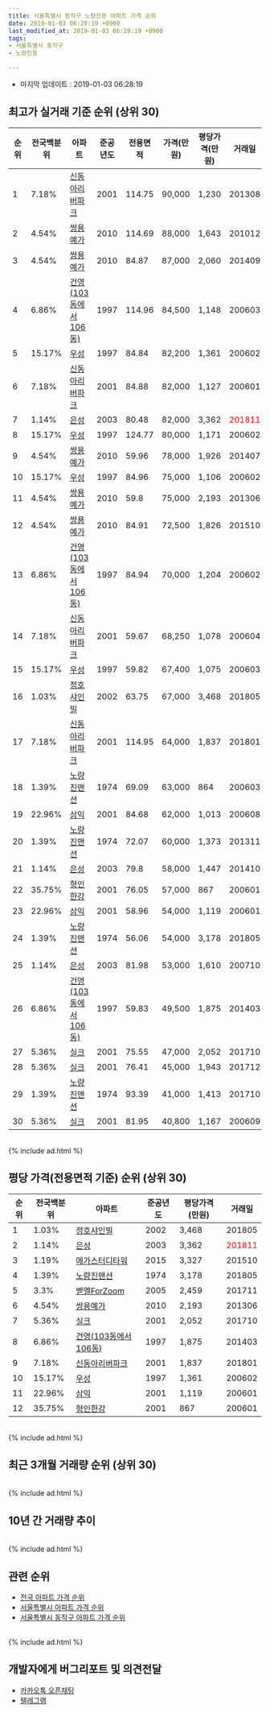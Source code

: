```yaml
---
title: 서울특별시 동작구 노량진동 아파트 가격 순위
date: 2019-01-03 06:28:19 +0900
last_modified_at: 2019-01-03 06:28:19 +0900
tags:
- 서울특별시 동작구
- 노량진동

---
```


* 마지막 업데이트 : 2019-01-03 06:28:19

## 최고가 실거래 기준 순위 (상위 30)


|순위|전국백분위|아파트|준공년도|전용면적|가격(만원)|평당가격(만원)|거래일|
|---|---|---|---|---|---|---|---|
|1|7.18%|[신동아리버파크](https://search.naver.com/search.naver?query=%EC%84%9C%EC%9A%B8%ED%8A%B9%EB%B3%84%EC%8B%9C+%EB%8F%99%EC%9E%91%EA%B5%AC+%EB%85%B8%EB%9F%89%EC%A7%84%EB%8F%99+%EC%8B%A0%EB%8F%99%EC%95%84%EB%A6%AC%EB%B2%84%ED%8C%8C%ED%81%AC)|2001|114.75|90,000|1,230|201308|
|2|4.54%|[쌍용예가](https://search.naver.com/search.naver?query=%EC%84%9C%EC%9A%B8%ED%8A%B9%EB%B3%84%EC%8B%9C+%EB%8F%99%EC%9E%91%EA%B5%AC+%EB%85%B8%EB%9F%89%EC%A7%84%EB%8F%99+%EC%8C%8D%EC%9A%A9%EC%98%88%EA%B0%80)|2010|114.69|88,000|1,643|201012|
|3|4.54%|[쌍용예가](https://search.naver.com/search.naver?query=%EC%84%9C%EC%9A%B8%ED%8A%B9%EB%B3%84%EC%8B%9C+%EB%8F%99%EC%9E%91%EA%B5%AC+%EB%85%B8%EB%9F%89%EC%A7%84%EB%8F%99+%EC%8C%8D%EC%9A%A9%EC%98%88%EA%B0%80)|2010|84.87|87,000|2,060|201409|
|4|6.86%|[건영(103동에서106동)](https://search.naver.com/search.naver?query=%EC%84%9C%EC%9A%B8%ED%8A%B9%EB%B3%84%EC%8B%9C+%EB%8F%99%EC%9E%91%EA%B5%AC+%EB%85%B8%EB%9F%89%EC%A7%84%EB%8F%99+%EA%B1%B4%EC%98%81%28103%EB%8F%99%EC%97%90%EC%84%9C106%EB%8F%99%29)|1997|114.96|84,500|1,148|200603|
|5|15.17%|[우성](https://search.naver.com/search.naver?query=%EC%84%9C%EC%9A%B8%ED%8A%B9%EB%B3%84%EC%8B%9C+%EB%8F%99%EC%9E%91%EA%B5%AC+%EB%85%B8%EB%9F%89%EC%A7%84%EB%8F%99+%EC%9A%B0%EC%84%B1)|1997|84.84|82,200|1,361|200602|
|6|7.18%|[신동아리버파크](https://search.naver.com/search.naver?query=%EC%84%9C%EC%9A%B8%ED%8A%B9%EB%B3%84%EC%8B%9C+%EB%8F%99%EC%9E%91%EA%B5%AC+%EB%85%B8%EB%9F%89%EC%A7%84%EB%8F%99+%EC%8B%A0%EB%8F%99%EC%95%84%EB%A6%AC%EB%B2%84%ED%8C%8C%ED%81%AC)|2001|84.88|82,000|1,127|200601|
|7|1.14%|[은성](https://search.naver.com/search.naver?query=%EC%84%9C%EC%9A%B8%ED%8A%B9%EB%B3%84%EC%8B%9C+%EB%8F%99%EC%9E%91%EA%B5%AC+%EB%85%B8%EB%9F%89%EC%A7%84%EB%8F%99+%EC%9D%80%EC%84%B1)|2003|80.48|82,000|3,362|<span style="color:red">201811</span>|
|8|15.17%|[우성](https://search.naver.com/search.naver?query=%EC%84%9C%EC%9A%B8%ED%8A%B9%EB%B3%84%EC%8B%9C+%EB%8F%99%EC%9E%91%EA%B5%AC+%EB%85%B8%EB%9F%89%EC%A7%84%EB%8F%99+%EC%9A%B0%EC%84%B1)|1997|124.77|80,000|1,171|200602|
|9|4.54%|[쌍용예가](https://search.naver.com/search.naver?query=%EC%84%9C%EC%9A%B8%ED%8A%B9%EB%B3%84%EC%8B%9C+%EB%8F%99%EC%9E%91%EA%B5%AC+%EB%85%B8%EB%9F%89%EC%A7%84%EB%8F%99+%EC%8C%8D%EC%9A%A9%EC%98%88%EA%B0%80)|2010|59.96|78,000|1,926|201407|
|10|15.17%|[우성](https://search.naver.com/search.naver?query=%EC%84%9C%EC%9A%B8%ED%8A%B9%EB%B3%84%EC%8B%9C+%EB%8F%99%EC%9E%91%EA%B5%AC+%EB%85%B8%EB%9F%89%EC%A7%84%EB%8F%99+%EC%9A%B0%EC%84%B1)|1997|84.96|75,000|1,106|200602|
|11|4.54%|[쌍용예가](https://search.naver.com/search.naver?query=%EC%84%9C%EC%9A%B8%ED%8A%B9%EB%B3%84%EC%8B%9C+%EB%8F%99%EC%9E%91%EA%B5%AC+%EB%85%B8%EB%9F%89%EC%A7%84%EB%8F%99+%EC%8C%8D%EC%9A%A9%EC%98%88%EA%B0%80)|2010|59.8|75,000|2,193|201306|
|12|4.54%|[쌍용예가](https://search.naver.com/search.naver?query=%EC%84%9C%EC%9A%B8%ED%8A%B9%EB%B3%84%EC%8B%9C+%EB%8F%99%EC%9E%91%EA%B5%AC+%EB%85%B8%EB%9F%89%EC%A7%84%EB%8F%99+%EC%8C%8D%EC%9A%A9%EC%98%88%EA%B0%80)|2010|84.91|72,500|1,826|201510|
|13|6.86%|[건영(103동에서106동)](https://search.naver.com/search.naver?query=%EC%84%9C%EC%9A%B8%ED%8A%B9%EB%B3%84%EC%8B%9C+%EB%8F%99%EC%9E%91%EA%B5%AC+%EB%85%B8%EB%9F%89%EC%A7%84%EB%8F%99+%EA%B1%B4%EC%98%81%28103%EB%8F%99%EC%97%90%EC%84%9C106%EB%8F%99%29)|1997|84.94|70,000|1,204|200602|
|14|7.18%|[신동아리버파크](https://search.naver.com/search.naver?query=%EC%84%9C%EC%9A%B8%ED%8A%B9%EB%B3%84%EC%8B%9C+%EB%8F%99%EC%9E%91%EA%B5%AC+%EB%85%B8%EB%9F%89%EC%A7%84%EB%8F%99+%EC%8B%A0%EB%8F%99%EC%95%84%EB%A6%AC%EB%B2%84%ED%8C%8C%ED%81%AC)|2001|59.67|68,250|1,078|200604|
|15|15.17%|[우성](https://search.naver.com/search.naver?query=%EC%84%9C%EC%9A%B8%ED%8A%B9%EB%B3%84%EC%8B%9C+%EB%8F%99%EC%9E%91%EA%B5%AC+%EB%85%B8%EB%9F%89%EC%A7%84%EB%8F%99+%EC%9A%B0%EC%84%B1)|1997|59.82|67,400|1,075|200603|
|16|1.03%|[정호샤인빌](https://search.naver.com/search.naver?query=%EC%84%9C%EC%9A%B8%ED%8A%B9%EB%B3%84%EC%8B%9C+%EB%8F%99%EC%9E%91%EA%B5%AC+%EB%85%B8%EB%9F%89%EC%A7%84%EB%8F%99+%EC%A0%95%ED%98%B8%EC%83%A4%EC%9D%B8%EB%B9%8C)|2002|63.75|67,000|3,468|201805|
|17|7.18%|[신동아리버파크](https://search.naver.com/search.naver?query=%EC%84%9C%EC%9A%B8%ED%8A%B9%EB%B3%84%EC%8B%9C+%EB%8F%99%EC%9E%91%EA%B5%AC+%EB%85%B8%EB%9F%89%EC%A7%84%EB%8F%99+%EC%8B%A0%EB%8F%99%EC%95%84%EB%A6%AC%EB%B2%84%ED%8C%8C%ED%81%AC)|2001|114.95|64,000|1,837|201801|
|18|1.39%|[노량진맨션](https://search.naver.com/search.naver?query=%EC%84%9C%EC%9A%B8%ED%8A%B9%EB%B3%84%EC%8B%9C+%EB%8F%99%EC%9E%91%EA%B5%AC+%EB%85%B8%EB%9F%89%EC%A7%84%EB%8F%99+%EB%85%B8%EB%9F%89%EC%A7%84%EB%A7%A8%EC%85%98)|1974|69.09|63,000|864|200603|
|19|22.96%|[삼익](https://search.naver.com/search.naver?query=%EC%84%9C%EC%9A%B8%ED%8A%B9%EB%B3%84%EC%8B%9C+%EB%8F%99%EC%9E%91%EA%B5%AC+%EB%85%B8%EB%9F%89%EC%A7%84%EB%8F%99+%EC%82%BC%EC%9D%B5)|2001|84.68|62,000|1,013|200608|
|20|1.39%|[노량진맨션](https://search.naver.com/search.naver?query=%EC%84%9C%EC%9A%B8%ED%8A%B9%EB%B3%84%EC%8B%9C+%EB%8F%99%EC%9E%91%EA%B5%AC+%EB%85%B8%EB%9F%89%EC%A7%84%EB%8F%99+%EB%85%B8%EB%9F%89%EC%A7%84%EB%A7%A8%EC%85%98)|1974|72.07|60,000|1,373|201311|
|21|1.14%|[은성](https://search.naver.com/search.naver?query=%EC%84%9C%EC%9A%B8%ED%8A%B9%EB%B3%84%EC%8B%9C+%EB%8F%99%EC%9E%91%EA%B5%AC+%EB%85%B8%EB%9F%89%EC%A7%84%EB%8F%99+%EC%9D%80%EC%84%B1)|2003|79.8|58,000|1,447|201410|
|22|35.75%|[형인한강](https://search.naver.com/search.naver?query=%EC%84%9C%EC%9A%B8%ED%8A%B9%EB%B3%84%EC%8B%9C+%EB%8F%99%EC%9E%91%EA%B5%AC+%EB%85%B8%EB%9F%89%EC%A7%84%EB%8F%99+%ED%98%95%EC%9D%B8%ED%95%9C%EA%B0%95)|2001|76.05|57,000|867|200601|
|23|22.96%|[삼익](https://search.naver.com/search.naver?query=%EC%84%9C%EC%9A%B8%ED%8A%B9%EB%B3%84%EC%8B%9C+%EB%8F%99%EC%9E%91%EA%B5%AC+%EB%85%B8%EB%9F%89%EC%A7%84%EB%8F%99+%EC%82%BC%EC%9D%B5)|2001|58.96|54,000|1,119|200601|
|24|1.39%|[노량진맨션](https://search.naver.com/search.naver?query=%EC%84%9C%EC%9A%B8%ED%8A%B9%EB%B3%84%EC%8B%9C+%EB%8F%99%EC%9E%91%EA%B5%AC+%EB%85%B8%EB%9F%89%EC%A7%84%EB%8F%99+%EB%85%B8%EB%9F%89%EC%A7%84%EB%A7%A8%EC%85%98)|1974|56.06|54,000|3,178|201805|
|25|1.14%|[은성](https://search.naver.com/search.naver?query=%EC%84%9C%EC%9A%B8%ED%8A%B9%EB%B3%84%EC%8B%9C+%EB%8F%99%EC%9E%91%EA%B5%AC+%EB%85%B8%EB%9F%89%EC%A7%84%EB%8F%99+%EC%9D%80%EC%84%B1)|2003|81.98|53,000|1,610|200710|
|26|6.86%|[건영(103동에서106동)](https://search.naver.com/search.naver?query=%EC%84%9C%EC%9A%B8%ED%8A%B9%EB%B3%84%EC%8B%9C+%EB%8F%99%EC%9E%91%EA%B5%AC+%EB%85%B8%EB%9F%89%EC%A7%84%EB%8F%99+%EA%B1%B4%EC%98%81%28103%EB%8F%99%EC%97%90%EC%84%9C106%EB%8F%99%29)|1997|59.83|49,500|1,875|201403|
|27|5.36%|[실크](https://search.naver.com/search.naver?query=%EC%84%9C%EC%9A%B8%ED%8A%B9%EB%B3%84%EC%8B%9C+%EB%8F%99%EC%9E%91%EA%B5%AC+%EB%85%B8%EB%9F%89%EC%A7%84%EB%8F%99+%EC%8B%A4%ED%81%AC)|2001|75.55|47,000|2,052|201710|
|28|5.36%|[실크](https://search.naver.com/search.naver?query=%EC%84%9C%EC%9A%B8%ED%8A%B9%EB%B3%84%EC%8B%9C+%EB%8F%99%EC%9E%91%EA%B5%AC+%EB%85%B8%EB%9F%89%EC%A7%84%EB%8F%99+%EC%8B%A4%ED%81%AC)|2001|76.41|45,000|1,943|201712|
|29|1.39%|[노량진맨션](https://search.naver.com/search.naver?query=%EC%84%9C%EC%9A%B8%ED%8A%B9%EB%B3%84%EC%8B%9C+%EB%8F%99%EC%9E%91%EA%B5%AC+%EB%85%B8%EB%9F%89%EC%A7%84%EB%8F%99+%EB%85%B8%EB%9F%89%EC%A7%84%EB%A7%A8%EC%85%98)|1974|93.39|41,000|1,413|201710|
|30|5.36%|[실크](https://search.naver.com/search.naver?query=%EC%84%9C%EC%9A%B8%ED%8A%B9%EB%B3%84%EC%8B%9C+%EB%8F%99%EC%9E%91%EA%B5%AC+%EB%85%B8%EB%9F%89%EC%A7%84%EB%8F%99+%EC%8B%A4%ED%81%AC)|2001|81.95|40,800|1,167|200609|


<br>
{% include ad.html %}
<br>

## 평당 가격(전용면적 기준) 순위 (상위 30)


|순위|전국백분위|아파트|준공년도|평당가격(만원)|거래일|
|---|---|---|---|---|---|
|1|1.03%|[정호샤인빌](https://search.naver.com/search.naver?query=%EC%84%9C%EC%9A%B8%ED%8A%B9%EB%B3%84%EC%8B%9C+%EB%8F%99%EC%9E%91%EA%B5%AC+%EB%85%B8%EB%9F%89%EC%A7%84%EB%8F%99+%EC%A0%95%ED%98%B8%EC%83%A4%EC%9D%B8%EB%B9%8C)|2002|3,468|201805|
|2|1.14%|[은성](https://search.naver.com/search.naver?query=%EC%84%9C%EC%9A%B8%ED%8A%B9%EB%B3%84%EC%8B%9C+%EB%8F%99%EC%9E%91%EA%B5%AC+%EB%85%B8%EB%9F%89%EC%A7%84%EB%8F%99+%EC%9D%80%EC%84%B1)|2003|3,362|<span style="color:red">201811</span>|
|3|1.19%|[메가스터디타워](https://search.naver.com/search.naver?query=%EC%84%9C%EC%9A%B8%ED%8A%B9%EB%B3%84%EC%8B%9C+%EB%8F%99%EC%9E%91%EA%B5%AC+%EB%85%B8%EB%9F%89%EC%A7%84%EB%8F%99+%EB%A9%94%EA%B0%80%EC%8A%A4%ED%84%B0%EB%94%94%ED%83%80%EC%9B%8C)|2015|3,327|201510|
|4|1.39%|[노량진맨션](https://search.naver.com/search.naver?query=%EC%84%9C%EC%9A%B8%ED%8A%B9%EB%B3%84%EC%8B%9C+%EB%8F%99%EC%9E%91%EA%B5%AC+%EB%85%B8%EB%9F%89%EC%A7%84%EB%8F%99+%EB%85%B8%EB%9F%89%EC%A7%84%EB%A7%A8%EC%85%98)|1974|3,178|201805|
|5|3.3%|[벧엘ForZoom](https://search.naver.com/search.naver?query=%EC%84%9C%EC%9A%B8%ED%8A%B9%EB%B3%84%EC%8B%9C+%EB%8F%99%EC%9E%91%EA%B5%AC+%EB%85%B8%EB%9F%89%EC%A7%84%EB%8F%99+%EB%B2%A7%EC%97%98ForZoom)|2005|2,459|201711|
|6|4.54%|[쌍용예가](https://search.naver.com/search.naver?query=%EC%84%9C%EC%9A%B8%ED%8A%B9%EB%B3%84%EC%8B%9C+%EB%8F%99%EC%9E%91%EA%B5%AC+%EB%85%B8%EB%9F%89%EC%A7%84%EB%8F%99+%EC%8C%8D%EC%9A%A9%EC%98%88%EA%B0%80)|2010|2,193|201306|
|7|5.36%|[실크](https://search.naver.com/search.naver?query=%EC%84%9C%EC%9A%B8%ED%8A%B9%EB%B3%84%EC%8B%9C+%EB%8F%99%EC%9E%91%EA%B5%AC+%EB%85%B8%EB%9F%89%EC%A7%84%EB%8F%99+%EC%8B%A4%ED%81%AC)|2001|2,052|201710|
|8|6.86%|[건영(103동에서106동)](https://search.naver.com/search.naver?query=%EC%84%9C%EC%9A%B8%ED%8A%B9%EB%B3%84%EC%8B%9C+%EB%8F%99%EC%9E%91%EA%B5%AC+%EB%85%B8%EB%9F%89%EC%A7%84%EB%8F%99+%EA%B1%B4%EC%98%81%28103%EB%8F%99%EC%97%90%EC%84%9C106%EB%8F%99%29)|1997|1,875|201403|
|9|7.18%|[신동아리버파크](https://search.naver.com/search.naver?query=%EC%84%9C%EC%9A%B8%ED%8A%B9%EB%B3%84%EC%8B%9C+%EB%8F%99%EC%9E%91%EA%B5%AC+%EB%85%B8%EB%9F%89%EC%A7%84%EB%8F%99+%EC%8B%A0%EB%8F%99%EC%95%84%EB%A6%AC%EB%B2%84%ED%8C%8C%ED%81%AC)|2001|1,837|201801|
|10|15.17%|[우성](https://search.naver.com/search.naver?query=%EC%84%9C%EC%9A%B8%ED%8A%B9%EB%B3%84%EC%8B%9C+%EB%8F%99%EC%9E%91%EA%B5%AC+%EB%85%B8%EB%9F%89%EC%A7%84%EB%8F%99+%EC%9A%B0%EC%84%B1)|1997|1,361|200602|
|11|22.96%|[삼익](https://search.naver.com/search.naver?query=%EC%84%9C%EC%9A%B8%ED%8A%B9%EB%B3%84%EC%8B%9C+%EB%8F%99%EC%9E%91%EA%B5%AC+%EB%85%B8%EB%9F%89%EC%A7%84%EB%8F%99+%EC%82%BC%EC%9D%B5)|2001|1,119|200601|
|12|35.75%|[형인한강](https://search.naver.com/search.naver?query=%EC%84%9C%EC%9A%B8%ED%8A%B9%EB%B3%84%EC%8B%9C+%EB%8F%99%EC%9E%91%EA%B5%AC+%EB%85%B8%EB%9F%89%EC%A7%84%EB%8F%99+%ED%98%95%EC%9D%B8%ED%95%9C%EA%B0%95)|2001|867|200601|


<br>
{% include ad.html %}
<br>

## 최근 3개월 거래량 순위 (상위 30)


<div style="width:100%;">
    <canvas id="deal_count_ranking" height="250"></canvas>
</div>


<script>
new Chart(document.getElementById("deal_count_ranking"), {
    type: 'horizontalBar',
    data: {
        labels: ['은성', '메가스터디타워'],
        datasets: [{
            label: '실거래 수',
            data: [1, 1],
            borderColor: "rgba(255, 0, 128, 1)",
            backgroundColor: "rgba(255, 0, 128, 0.5)",
            fill: false,
        }]
    },
    options: {
        responsive: true,
        title: {
            display: true,
            text: '최근 3개월 거래량 순위'
        },
        tooltips: {
            mode: 'index',
            intersect: false,
            callbacks: {
                title: function(tooltipItems, data) {
                    return "실거래 수:";
                },
                label: function(tooltipItem, data) {
                    return data.labels[tooltipItem.index] + ": " + tooltipItem.xLabel;
                }
            }
        },
        hover: {
            mode: 'nearest',
            intersect: true
        },
        scales: {
            xAxes: [{
                display: true,
                scaleLabel: {
                    display: true,
                    labelString: '실거래 수'
                },
                ticks: {
                    suggestedMin: 0,
                }
            }],
            yAxes: [{
                display: true,
                ticks: {
                    autoSkip: false,
                    callback: function(value, index, values) {
                        if (value.length > 15)
                            return value.substr(0, 13) + "...";
                        else
                            return value;
                    }
                },
                scaleLabel: {
                    display: false,
                }
            }]
        }
    }
});

</script>


<br>
{% include ad.html %}
<br>

## 10년 간 거래량 추이


<div style="width:100%;">
    <canvas id="deal_progress" height="250"></canvas>
</div>

<script>
new Chart(document.getElementById("deal_progress"), {
    type: 'line',
    data: {
        labels: ['200901','200902','200903','200904','200905','200906','200907','200908','200909','200910','200911','200912','201001','201002','201003','201004','201005','201006','201007','201008','201009','201010','201011','201012','201101','201102','201103','201104','201105','201106','201107','201108','201109','201110','201111','201112','201201','201202','201203','201204','201205','201206','201207','201208','201209','201210','201211','201212','201301','201302','201303','201304','201305','201306','201307','201308','201309','201310','201311','201312','201401','201402','201403','201404','201405','201406','201407','201408','201409','201410','201411','201412','201501','201502','201503','201504','201505','201506','201507','201508','201509','201510','201511','201512','201601','201602','201603','201604','201605','201606','201607','201608','201609','201610','201611','201612','201701','201702','201703','201704','201705','201706','201707','201708','201709','201710','201711','201712','201801','201802','201803','201804','201805','201806','201807','201808','201809','201810','201811','201812','201901'],
        datasets: [{
            label: '실거래 수',
            pointRadius: 1,
            data: [11, 7, 9, 23, 5, 22, 24, 23, 16, 8, 9, 10, 9, 1, 2, 2, 2, 3, 2, 0, 4, 7, 17, 16, 24, 9, 12, 12, 11, 8, 12, 11, 7, 13, 7, 9, 4, 16, 10, 9, 10, 8, 8, 8, 6, 11, 11, 4, 8, 9, 13, 17, 20, 10, 6, 12, 15, 26, 18, 12, 25, 21, 23, 15, 12, 12, 13, 16, 18, 21, 15, 15, 22, 31, 54, 33, 39, 31, 33, 20, 136, 44, 23, 9, 7, 16, 36, 22, 30, 51, 34, 30, 39, 39, 13, 7, 12, 17, 24, 21, 43, 43, 40, 14, 16, 31, 26, 34, 41, 23, 26, 11, 18, 14, 26, 23, 7, 8, 2, 0, 0],
            borderColor: "rgba(255, 201, 14, 1)",
            backgroundColor: "rgba(255, 201, 14, 0.5)",
            fill: true,
        }]
    },
    options: {
        responsive: true,
        title: {
            display: true,
            text: '10년간 거래량 추이'
        },
        tooltips: {
            mode: 'index',
            intersect: false,
        },
        hover: {
            mode: 'nearest',
            intersect: true
        },
        scales: {
            xAxes: [{
                display: true,
                scaleLabel: {
                    display: true,
                    labelString: '년/월'
                }
            }],
            yAxes: [{
                display: true,
                ticks: {
                    suggestedMin: 0,
                },
                scaleLabel: {
                    display: true,
                    labelString: '실거래 수'
                }
            }]
        }
    }
});

</script>


<br>
{% include ad.html %}
<br>

## 관련 순위

- [전국 아파트 가격 순위](https://inasie.github.io/apt-ranking/전국)
- [서울특별시 아파트 가격 순위](https://inasie.github.io/apt-ranking/서울특별시)
- [서울특별시 동작구 아파트 가격 순위](https://inasie.github.io/apt-ranking/서울특별시-동작구)


<br>
{% include ad.html %}
<br>

## 개발자에게 버그리포트 및 의견전달

- [카카오톡 오픈채팅](https://open.kakao.com/o/gLJUAP4)
- [텔레그램](https://t.me/inasie)

